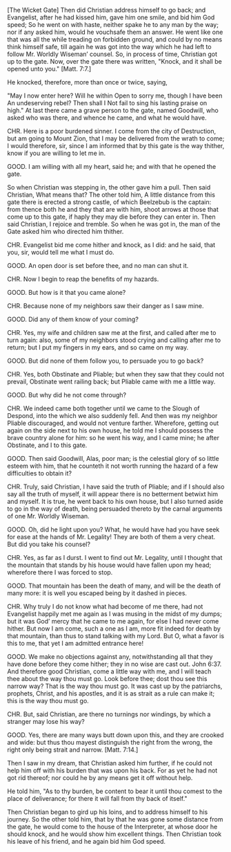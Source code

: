 [The Wicket Gate]
Then did Christian address himself to go back; and Evangelist, after he had kissed him, gave him one smile, and bid him God speed; So he went on with haste, neither spake he to any man by the way; nor if any asked him, would he vouchsafe them an answer. He went like one that was all the while treading on forbidden ground, and could by no means think himself safe, till again he was got into the way which he had left to follow Mr. Worldly Wiseman’ counsel. So, in process of time, Christian got up to the gate. Now, over the gate there was written, "Knock, and it shall be opened unto you." [Matt. 7:7.]

He knocked, therefore, more than once or twice, saying,

"May I now enter here? Will he within
Open to sorry me, though I have been
An undeserving rebel? Then shall I
Not fail to sing his lasting praise on high."
At last there came a grave person to the gate, named Goodwill, who asked who was there, and whence he came, and what he would have.

CHR. Here is a poor burdened sinner. I come from the city of Destruction, but am going to Mount Zion, that I may be delivered from the wrath to come; I would therefore, sir, since I am informed that by this gate is the way thither, know if you are willing to let me in.

GOOD. I am willing with all my heart, said he; and with that he opened the gate.

So when Christian was stepping in, the other gave him a pull. Then said Christian, What means that? The other told him, A little distance from this gate there is erected a strong castle, of which Beelzebub is the captain: from thence both he and they that are with him, shoot arrows at those that come up to this gate, if haply they may die before they can enter in. Then said Christian, I rejoice and tremble. So when he was got in, the man of the Gate asked him who directed him thither.

CHR. Evangelist bid me come hither and knock, as I did: and he said, that you, sir, would tell me what I must do.

GOOD. An open door is set before thee, and no man can shut it.

CHR. Now I begin to reap the benefits of my hazards.

GOOD. But how is it that you came alone?

CHR. Because none of my neighbors saw their danger as I saw mine.

GOOD. Did any of them know of your coming?

CHR. Yes, my wife and children saw me at the first, and called after me to turn again: also, some of my neighbors stood crying and calling after me to return; but I put my fingers in my ears, and so came on my way.

GOOD. But did none of them follow you, to persuade you to go back?

CHR. Yes, both Obstinate and Pliable; but when they saw that they could not prevail, Obstinate went railing back; but Pliable came with me a little way.

GOOD. But why did he not come through?

CHR. We indeed came both together until we came to the Slough of Despond, into the which we also suddenly fell. And then was my neighbor Pliable discouraged, and would not venture farther. Wherefore, getting out again on the side next to his own house, he told me I should possess the brave country alone for him: so he went his way, and I came mine; he after Obstinate, and I to this gate.

GOOD. Then said Goodwill, Alas, poor man; is the celestial glory of so little esteem with him, that he counteth it not worth running the hazard of a few difficulties to obtain it?

CHR. Truly, said Christian, I have said the truth of Pliable; and if I should also say all the truth of myself, it will appear there is no betterment betwixt him and myself. It is true, he went back to his own house, but I also turned aside to go in the way of death, being persuaded thereto by the carnal arguments of one Mr. Worldly Wiseman.

GOOD. Oh, did he light upon you? What, he would have had you have seek for ease at the hands of Mr. Legality! They are both of them a very cheat. But did you take his counsel?

CHR. Yes, as far as I durst. I went to find out Mr. Legality, until I thought that the mountain that stands by his house would have fallen upon my head; wherefore there I was forced to stop.

GOOD. That mountain has been the death of many, and will be the death of many more: it is well you escaped being by it dashed in pieces.

CHR. Why truly I do not know what had become of me there, had not Evangelist happily met me again as I was musing in the midst of my dumps; but it was God’ mercy that he came to me again, for else I had never come hither. But now I am come, such a one as I am, more fit indeed for death by that mountain, than thus to stand talking with my Lord. But O, what a favor is this to me, that yet I am admitted entrance here!

GOOD. We make no objections against any, notwithstanding all that they have done before they come hither; they in no wise are cast out. John 6:37. And therefore good Christian, come a little way with me, and I will teach thee about the way thou must go. Look before thee; dost thou see this narrow way? That is the way thou must go. It was cast up by the patriarchs, prophets, Christ, and his apostles, and it is as strait as a rule can make it; this is the way thou must go.

CHR. But, said Christian, are there no turnings nor windings, by which a stranger may lose his way?

GOOD. Yes, there are many ways butt down upon this, and they are crooked and wide: but thus thou mayest distinguish the right from the wrong, the right only being strait and narrow. [Matt. 7:14.]

Then I saw in my dream, that Christian asked him further, if he could not help him off with his burden that was upon his back. For as yet he had not got rid thereof; nor could he by any means get it off without help.

He told him, "As to thy burden, be content to bear it until thou comest to the place of deliverance; for there it will fall from thy back of itself."

Then Christian began to gird up his loins, and to address himself to his journey. So the other told him, that by that he was gone some distance from the gate, he would come to the house of the Interpreter, at whose door he should knock, and he would show him excellent things. Then Christian took his leave of his friend, and he again bid him God speed.
